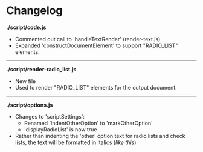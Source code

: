 # Changelog

**./script/code.js**
* Commented out call to 'handleTextRender' (render-text.js)
* Expanded 'constructDocumentElement' to support "RADIO_LIST" elements.

---

**./script/render-radio_list.js**
* New file
* Used to render "RADIO_LIST" elements for the output document.

---

**./script/options.js**
* Changes to 'scriptSettings':
	* Renamed 'indentOtherOption' to 'markOtherOption'
	* 'displayRadioList' is now true
* Rather than indenting the 'other' option text for radio lists and check lists, the text will be formatted in italics (*like this*)
